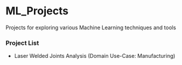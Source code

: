 # ML_Projects
Projects for exploring various Machine Learning techniques and tools

###  Project List 
<ul>
  <li>Laser Welded Joints Analysis (Domain Use-Case: Manufacturing)</li>
</ul>
